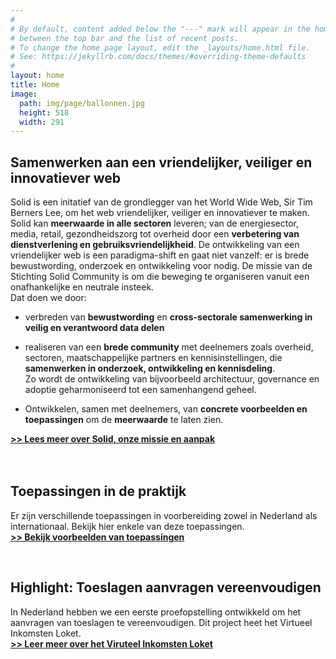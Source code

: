 ```yaml
---
#
# By default, content added below the "---" mark will appear in the home page
# between the top bar and the list of recent posts.
# To change the home page layout, edit the _layouts/home.html file.
# See: https://jekyllrb.com/docs/themes/#overriding-theme-defaults
#
layout: home
title: Home
image:
  path: img/page/ballonnen.jpg
  height: 518
  width: 291
---
```


## Samenwerken aan een vriendelijker, veiliger en innovatiever web
Solid is een initatief van de grondlegger van het World Wide Web, Sir Tim Berners Lee, om het web vriendelijker, veiliger en innovatiever te maken. <br>
Solid kan **meerwaarde in alle sectoren** leveren; van de energiesector, media, retail, gezondheidszorg tot overheid door een **verbetering van dienstverlening en gebruiksvriendelijkheid**.
De ontwikkeling van een vriendelijker web is een paradigma-shift en gaat niet vanzelf: er is brede bewustwording, onderzoek en ontwikkeling voor nodig.
De missie van de Stichting Solid Community is om die beweging te organiseren vanuit een onafhankelijke en neutrale insteek.
<br>
Dat doen we door: 

* verbreden van **bewustwording** en **cross-sectorale samenwerking in veilig en verantwoord data delen** <br> 

* realiseren van een **brede community** met deelnemers zoals overheid, sectoren, maatschappelijke partners en kennisinstellingen, die **samenwerken in onderzoek, ontwikkeling en kennisdeling**. 
<br> Zo wordt de ontwikkeling van bijvoorbeeld architectuur, governance en adoptie geharmoniseerd tot een samenhangend geheel. <br> 

* Ontwikkelen, samen met deelnemers, van **concrete voorbeelden en toepassingen** om de **meerwaarde** te laten zien.

[**>> Lees meer over Solid, onze missie en aanpak**](aanpak.html)
<br>
<br>
<br>

## Toepassingen in de praktijk
Er zijn verschillende toepassingen in voorbereiding zowel in Nederland als internationaal. Bekijk hier enkele van deze toepassingen.
<br>
[**>> Bekijk voorbeelden van toepassingen**](toepassingen.html)

<br>

## Highlight: Toeslagen aanvragen vereenvoudigen
In Nederland hebben we een eerste proefopstelling ontwikkeld om het aanvragen van toeslagen te vereenvoudigen. Dit project heet het Virtueel Inkomsten Loket.
<br>
[**>> Leer meer over het Viruteel Inkomsten Loket**](vil.html)
<br>
<br>

